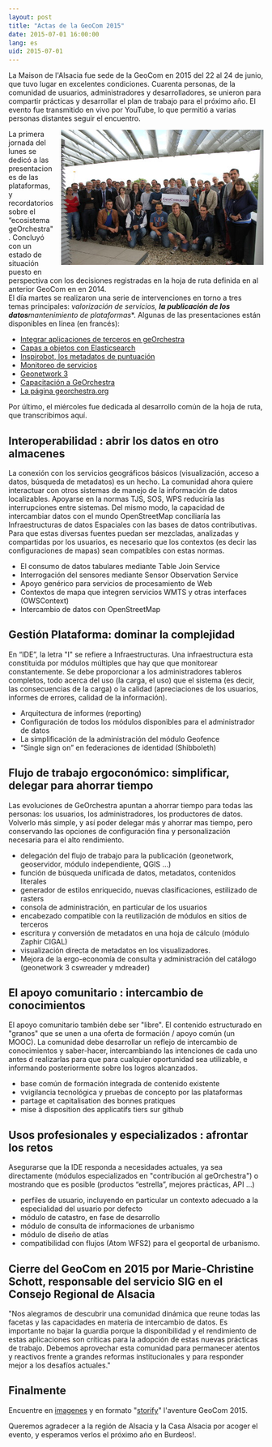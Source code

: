 ```yaml
---
layout: post
title: "Actas de la GeoCom 2015"
date: 2015-07-01 16:00:00
lang: es
uid: 2015-07-01
---
```


La Maison de l'Alsacia fue sede de la GeoCom en 2015 del 22 al 24 de junio, que tuvo lugar en excelentes condiciones. Cuarenta personas, de la comunidad de usuarios, administradores y desarrolladores, se unieron para compartir prácticas y desarrollar el plan de trabajo para el próximo año. El evento fue transmitido en vivo por YouTube, lo que permitió a varias personas distantes seguir el encuentro.

<!--more-->

<a href="/public/geocom2015/20150623_153316.JPG" hreflang="fr"><img src="/public/geocom2015/20150623_153316_mini.JPG" alt="geocom2015" style="float:right; margin: 0 0 1em 1em;" title="geocom 2015, la communauté" /></a>

La primera jornada del lunes se dedicó a las presentaciones de las plataformas, y recordatorios sobre  el “ecosistema geOrchestra". Concluyó con un estado de situación puesto en perspectiva con los decisiones registradas en la hoja de ruta definida en al anterior GeoCom en en 2014.  
El día martes se realizaron una serie de intervenciones en torno a tres temas principales: **valorización de servicios*, **la publicación de los datos**mantenimiento de plataformas**. Algunas de las presentaciones están disponibles en línea (en francés):

 * [Integrar aplicaciones de terceros en geOrchestra](http://slides.com/sebastienpelhate/geocom2015)
 * [Capas a objetos con Elasticsearch](http://jeoffreyjardin.fr/presentations/slides-elasticsearchfr.html#/)
 * [Inspirobot, los metadatos de puntuación](http://slides.com/lecault/inspirobot#/)
 * [Monitoreo de servicios ](http://jeoffreyjardin.fr/presentations/slides-supervisefr.html#/)
 * [Geonetwork 3](https://docs.google.com/presentation/d/1gi5MkZcPIWDLtG8xTmdGE3zoymXohGac8K-tGug39QQ/)
 * [Capacitación a GeOrchestra](http://slides.com/stlejer-morvrini/deck/fullscreen)
 * [La página georchestra.org ](https://docs.google.com/presentation/d/15SqLVcHlhEaMRjzQwOSlck7RqGgWWXcSwNiH5YYEjQw/)

Por último, el miércoles fue dedicada al desarrollo común de la hoja de ruta, que transcribimos aquí.


## Interoperabilidad : abrir los datos en otro almacenes

La conexión con los servicios geográficos básicos (visualización, acceso a datos, búsqueda de metadatos) es un hecho. La comunidad ahora quiere interactuar con otros sistemas de manejo de la información de datos localizables. Apoyarse en la normas TJS, SOS, WPS reduciría las interrupciones entre sistemas. Del mismo modo, la capacidad de intercambiar datos con el mundo OpenStreetMap conciliaría las Infraestructuras de datos Espaciales con las bases de datos contributivas. Para que estas diversas fuentes puedan ser mezcladas, analizadas y compartidas  por los usuarios, es necesario que los contextos (es decir las configuraciones de mapas) sean compatibles con estas normas. 

 * El consumo de datos tabulares mediante Table Join Service
 * Interrogación del sensores  mediante Sensor Observation Service
 * Apoyo genérico para servicios de procesamiento de Web
 * Contextos de mapa que integren servicios WMTS y otras interfaces (OWSContext)
 * Intercambio de datos con OpenStreetMap



## Gestión Plataforma: dominar la complejidad

En “IDE”,  la letra "I" se refiere a Infraestructuras. Una infraestructura esta constituida por módulos múltiples que hay que  que monitorear constantemente. Se debe proporcionar a los administradores tableros completos, todo acerca del uso (la carga, el uso) que el sistema (es decir, las consecuencias de la carga) o la calidad (apreciaciones de los usuarios, informes de errores, calidad de la información).

 * Arquitectura de informes (reporting)
 * Configuración de todos los módulos disponibles para el administrador de datos
 * La simplificación de la administración del módulo Geofence
 * “Single sign on” en federaciones de identidad  (Shibboleth)


## Flujo de trabajo ergoconómico: simplificar, delegar para ahorrar tiempo

Las evoluciones de GeOrchestra apuntan a ahorrar tiempo para todas las personas: los usuarios, los administradores, los productores de datos.  Volverlo más simple, y así poder delegar más y ahorrar mas tiempo, pero conservando las opciones de configuración fina y personalización necesaria para el alto rendimiento.

 * delegación del flujo de trabajo para la  publicación (geonetwork, geoservidor, módulo independiente, QGIS …)
 * función de búsqueda unificada de datos, metadatos, contenidos literales
 * generador de estilos enriquecido, nuevas clasificaciones, estilizado de rasters
 * consola de administración, en particular de los usuarios
 * encabezado compatible con la reutilización de módulos en sitios de terceros
 * escritura y conversión de metadatos en una hoja de cálculo (módulo Zaphir CIGAL)
 * visualización directa de metadatos en los visualizadores.
 * Mejora de la ergo-economía de consulta y administración del catálogo (geonetwork 3 cswreader y mdreader)


## El apoyo comunitario : intercambio de conocimientos

El apoyo comunitario también debe ser "libre". El contenido estructurado en "granos" que se unen a una oferta de formación / apoyo común (un MOOC). La comunidad debe desarrollar un reflejo de intercambio de conocimientos y saber-hacer, intercambiando las intenciones de cada uno antes d realizarlas para que para cualquier oportunidad sea utilizable, e informando posteriormente sobre los logros alcanzados.

 * base común de formación integrada de contenido existente
 * vvigilancia tecnológica y pruebas de concepto por las plataformas
 * partage et capitalisation des bonnes pratiques
 * mise à disposition des applicatifs tiers sur github



## Usos profesionales y especializados : afrontar los retos

Asegurarse que la  IDE responda a necesidades actuales, ya sea directamente (módulos especializados en  "contribución al geOrchestra") o mostrando que es posible  (productos “estrella”, mejores prácticas, API …)

 * perfiles de usuario, incluyendo en particular un contexto adecuado a la especialidad del usuario por defecto
 * módulo de catastro, en fase de desarrollo
 * módulo de consulta de informaciones de urbanismo 
 * módulo de diseño de atlas
 * compatibilidad con flujos (Atom WFS2) para el geoportal de urbanismo.


## Cierre del GeoCom en 2015 por Marie-Christine Schott, responsable del servicio SIG en el Consejo Regional de Alsacia

"Nos alegramos de descubrir una comunidad dinámica que reune todas las facetas y las capacidades en materia de intercambio de datos. Es importante no bajar la guardia porque la disponibilidad y el rendimiento de estas aplicaciones son críticas para la adopción de estas nuevas prácticas de trabajo. Debemos aprovechar esta comunidad para permanecer atentos y reactivos frente a grandes reformas institucionales y para responder mejor a los desafíos actuales."

## Finalmente

Encuentre en  [imagenes](https://www.flickr.com/photos/fvanderbiest/sets/72157654956059600) y en formato "[storify](https://storify.com/fvanderbiest/geocom-2015-strasbourg)" l'aventure GeoCom 2015. 

Queremos agradecer a la región de Alsacia y la Casa Alsacia por acoger el evento, y esperamos verlos el próximo año en Burdeos!.

